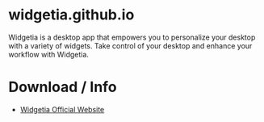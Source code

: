 # widgetia.github.io

Widgetia is a desktop app that empowers you to personalize your desktop with a variety of widgets. Take control of your desktop and enhance your workflow with Widgetia.

# Download / Info
- [Widgetia Official Website](https://algerify.com/widgetia)
